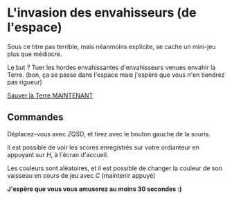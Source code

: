 L'invasion des envahisseurs (de l'espace)
=========================================

Sous ce titre pas terrible, mais néanmoins explicite, se cache un mini-jeu plus que médiocre.

Le but ? Tuer les hordes envahissantes d'envahisseurs venues envahir la Terre.
(bon, ça se passe dans l'espace mais j'espère que vous n'en tiendrez pas rigueur)

[Sauver la Terre MAINTENANT](http://ii.eu01.aws.af.cm/)


Commandes
---------

Déplacez-vous avec *ZQSD*, et tirez avec le bouton gauche de la souris.

Il est possible de voir les scores enregistrés sur votre ordianteur en appuyant sur *H*, à l'écran d'accueil.

Les couleurs sont aléatoires, et il est possible de changer la couleur de son vaisseau en cours de jeu avec *C* (maintenir appuyé)


**J'espère que vous vous amuserez au moins 30 secondes :)**

